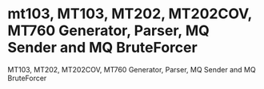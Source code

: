 # mt103, MT103, MT202, MT202COV, MT760 Generator, Parser, MQ Sender and MQ BruteForcer
MT103, MT202, MT202COV, MT760 Generator, Parser, MQ Sender and MQ BruteForcer
